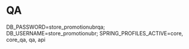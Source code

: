 
# QA

DB_PASSWORD=store_promotionubrqa;
DB_USERNAME=store_promotionubr;
SPRING_PROFILES_ACTIVE=core, core_qa, qa, api

